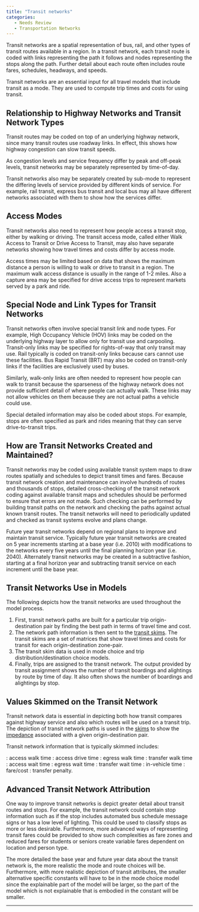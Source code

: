 ```yaml
---
title: "Transit networks"
categories:
   - Needs Review
   - Transportation Networks
---
```


Transit networks are a spatial representation of bus, rail, and other types of transit routes available in a region. In a transit network, each transit route is coded with links representing the path it follows and nodes representing the stops along the path. Further detail about each route often includes route fares, schedules, headways, and speeds.

Transit networks are an essential input for all travel models that include transit as a mode. They are used to compute trip times and costs for using transit.

Relationship to Highway Networks and Transit Network Types
----------------------------------------------------------

Transit routes may be coded on top of an underlying highway network, since many transit routes use roadway links. In effect, this shows how highway congestion can slow transit speeds.

As congestion levels and service frequency differ by peak and off-peak levels, transit networks may be separately represented by time-of-day.

Transit networks also may be separately created by sub-mode to represent the differing levels of service provided by different kinds of service. For example, rail transit, express bus transit and local bus may all have different networks associated with them to show how the services differ.

Access Modes
------------

Transit networks also need to represent how people access a transit stop, either by walking or driving. The transit access mode, called either Walk Access to Transit or Drive Access to Transit, may also have separate networks showing how travel times and costs differ by access mode.

Access times may be limited based on data that shows the maximum distance a person is willing to walk or drive to transit in a region. The maximum walk access distance is usually in the range of 1-2 miles. Also a capture area may be specified for drive access trips to represent markets served by a park and ride.

Special Node and Link Types for Transit Networks
------------------------------------------------

Transit networks often involve special transit link and node types. For example, High Occupancy Vehicle (HOV) links may be coded on the underlying highway layer to allow only for transit use and carpooling. Transit-only links may be specified for rights-of-way that only transit may use. Rail typically is coded on transit-only links because cars cannot use these facilities. Bus Rapid Transit (BRT) may also be coded on transit-only links if the facilities are exclusively used by buses.

Similarly, walk-only links are often needed to represent how people can walk to transit because the sparseness of the highway network does not provide sufficient detail of where people can actually walk. These links may not allow vehicles on them because they are not actual paths a vehicle could use.

Special detailed information may also be coded about stops. For example, stops are often specified as park and rides meaning that they can serve drive-to-transit trips.

How are Transit Networks Created and Maintained?
------------------------------------------------

Transit networks may be coded using available transit system maps to draw routes spatially and schedules to depict transit times and fares. Because transit network creation and maintenance can involve hundreds of routes and thousands of stops, detailed cross-checking of the transit network coding against available transit maps and schedules should be performed to ensure that errors are not made. Such checking can be performed by building transit paths on the network and checking the paths against actual known transit routes. The transit networks will need to periodically updated and checked as transit systems evolve and plans change.

Future year transit networks depend on regional plans to improve and maintain transit service. Typically future year transit networks are created on 5 year increments starting at a base year (i.e. 2010) with modifications to the networks every five years until the final planning horizon year (i.e. 2040). Alternately transit networks may be created in a subtractive fashion, starting at a final horizon year and subtracting transit service on each increment until the base year.

Transit Networks Use in Models
------------------------------

The following depicts how the transit networks are used throughout the model process.

1.  First, transit network paths are built for a particular trip origin-destination pair by finding the best path in terms of travel time and cost.
2.  The network path information is then sent to the [transit skims](Skim_Matrix#Transit_Skims). The transit skims are a set of matrices that show travel times and costs for transit for each origin-destination zone-pair.
3.  The transit skim data is used in mode choice and trip distribution/destination choice models.
4.  Finally, trips are assigned to the transit network. The output provided by transit assignment shows the number of transit boardings and alightings by route by time of day. It also often shows the number of boardings and alightings by stop.

Values Skimmed on the Transit Network
-------------------------------------

Transit network data is essential in depicting both how transit compares against highway service and also which routes will be used on a transit trip. The depiction of transit network paths is used in the [skims](Skim_Matrix) to show the [impedance](Impedance) associated with a given origin-destination pair.

Transit network information that is typically skimmed includes:

:   access walk time
:   access drive time
:   egress walk time
:   transfer walk time
:   access wait time
:   egress wait time
:   transfer wait time
:   in-vehicle time
:   fare/cost
:   transfer penalty.

Advanced Transit Network Attribution
------------------------------------

One way to improve transit networks is depict greater detail about transit routes and stops. For example, the transit network could contain stop information such as if the stop includes automated bus schedule message signs or has a low level of lighting. This could be used to classify stops as more or less desirable. Furthermore, more advanced ways of representing transit fares could be provided to show such complexities as fare zones and reduced fares for students or seniors create variable fares dependent on location and person type.

The more detailed the base year and future year data about the transit network is, the more realistic the mode and route choices will be. Furthermore, with more realistic depiction of transit attributes, the smaller alternative specific constants will have to be in the mode choice model since the explainable part of the model will be larger, so the part of the model which is not explainable that is embodied in the constant will be smaller.

------------------------------------------------------------------------

